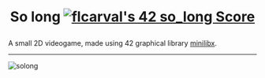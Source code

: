# <p align="center">So long [![flcarval's 42 so_long Score](https://badge42.vercel.app/api/v2/cl1lmiew3000609l599o75f45/project/2543232)](https://github.com/JaeSeoKim/badge42)</p>
A small 2D videogame, made using 42 graphical library <a href="https://github.com/42Paris/minilibx-linux">minilibx</a>.

---------------------------
![solong](https://user-images.githubusercontent.com/79296277/168317085-638713f4-38fb-4ca6-aa9b-d7a91e3cd0fc.gif)
